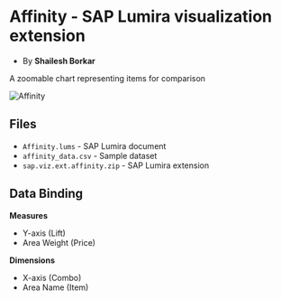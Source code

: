 Affinity - SAP Lumira visualization extension
=================================================
* By <strong>Shailesh Borkar</strong><br>

A zoomable chart representing items for comparison

![Affinity](https://github.com/SAP/lumira-extension-viz/blob/master/Affinity/affinity.gif)

Files
-----------
* `Affinity.lums` - SAP Lumira document
* `affinity_data.csv` - Sample dataset
* `sap.viz.ext.affinity.zip` - SAP Lumira extension

Data Binding
-------------
<strong>Measures</strong>
* Y-axis (Lift)
* Area Weight (Price)

<strong>Dimensions</strong>
* X-axis (Combo)
* Area Name (Item)

